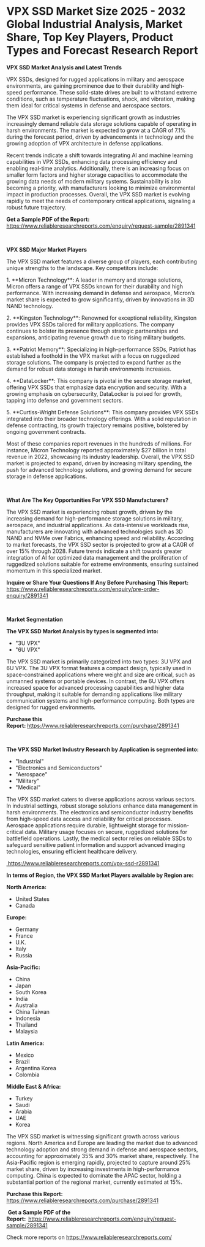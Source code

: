 <p><h1>VPX SSD Market Size 2025 - 2032 Global Industrial Analysis, Market Share, Top Key Players, Product Types and Forecast Research Report</h1></p><p><strong>VPX SSD Market Analysis and Latest Trends</strong></p>
<p><p>VPX SSDs, designed for rugged applications in military and aerospace environments, are gaining prominence due to their durability and high-speed performance. These solid-state drives are built to withstand extreme conditions, such as temperature fluctuations, shock, and vibration, making them ideal for critical systems in defense and aerospace sectors. </p><p>The VPX SSD market is experiencing significant growth as industries increasingly demand reliable data storage solutions capable of operating in harsh environments. The market is expected to grow at a CAGR of 7.1% during the forecast period, driven by advancements in technology and the growing adoption of VPX architecture in defense applications. </p><p>Recent trends indicate a shift towards integrating AI and machine learning capabilities in VPX SSDs, enhancing data processing efficiency and enabling real-time analytics. Additionally, there is an increasing focus on smaller form factors and higher storage capacities to accommodate the growing data needs of modern military systems. Sustainability is also becoming a priority, with manufacturers looking to minimize environmental impact in production processes. Overall, the VPX SSD market is evolving rapidly to meet the needs of contemporary critical applications, signaling a robust future trajectory.</p></p>
<p><strong>Get a Sample PDF of the Report:&nbsp;</strong> <a href="https://www.reliableresearchreports.com/enquiry/request-sample/2891341?utm_campaign=2296&utm_medium=2&utm_source=Github&utm_content=ia&utm_term=14032025&utm_id=vpx-ssd">https://www.reliableresearchreports.com/enquiry/request-sample/2891341</a></p>
<p>&nbsp;</p>
<p><strong>VPX SSD Major Market Players</strong></p>
<p><p>The VPX SSD market features a diverse group of players, each contributing unique strengths to the landscape. Key competitors include:</p><p>1. **Micron Technology**: A leader in memory and storage solutions, Micron offers a range of VPX SSDs known for their durability and high performance. With increasing demand in defense and aerospace, Micron’s market share is expected to grow significantly, driven by innovations in 3D NAND technology.</p><p>2. **Kingston Technology**: Renowned for exceptional reliability, Kingston provides VPX SSDs tailored for military applications. The company continues to bolster its presence through strategic partnerships and expansions, anticipating revenue growth due to rising military budgets.</p><p>3. **Patriot Memory**: Specializing in high-performance SSDs, Patriot has established a foothold in the VPX market with a focus on ruggedized storage solutions. The company is projected to expand further as the demand for robust data storage in harsh environments increases.</p><p>4. **DataLocker**: This company is pivotal in the secure storage market, offering VPX SSDs that emphasize data encryption and security. With a growing emphasis on cybersecurity, DataLocker is poised for growth, tapping into defense and government sectors.</p><p>5. **Curtiss-Wright Defense Solutions**: This company provides VPX SSDs integrated into their broader technology offerings. With a solid reputation in defense contracting, its growth trajectory remains positive, bolstered by ongoing government contracts.</p><p>Most of these companies report revenues in the hundreds of millions. For instance, Micron Technology reported approximately $27 billion in total revenue in 2022, showcasing its industry leadership. Overall, the VPX SSD market is projected to expand, driven by increasing military spending, the push for advanced technology solutions, and growing demand for secure storage in defense applications.</p></p>
<p>&nbsp;</p>
<p><strong>What Are The Key Opportunities For VPX SSD Manufacturers?</strong></p>
<p><p>The VPX SSD market is experiencing robust growth, driven by the increasing demand for high-performance storage solutions in military, aerospace, and industrial applications. As data-intensive workloads rise, manufacturers are innovating with advanced technologies such as 3D NAND and NVMe over Fabrics, enhancing speed and reliability. According to market forecasts, the VPX SSD sector is projected to grow at a CAGR of over 15% through 2028. Future trends indicate a shift towards greater integration of AI for optimized data management and the proliferation of ruggedized solutions suitable for extreme environments, ensuring sustained momentum in this specialized market.</p></p>
<p><strong>Inquire or Share Your Questions If Any Before Purchasing This Report:</strong> <a href="https://www.reliableresearchreports.com/enquiry/pre-order-enquiry/2891341?utm_campaign=2296&utm_medium=2&utm_source=Github&utm_content=ia&utm_term=14032025&utm_id=vpx-ssd">https://www.reliableresearchreports.com/enquiry/pre-order-enquiry/2891341</a></p>
<p>&nbsp;</p>
<p><strong>Market Segmentation</strong></p>
<p><strong>The VPX SSD Market Analysis by types is segmented into:</strong></p>
<p><ul><li>"3U VPX"</li><li>"6U VPX"</li></ul></p>
<p><p>The VPX SSD market is primarily categorized into two types: 3U VPX and 6U VPX. The 3U VPX format features a compact design, typically used in space-constrained applications where weight and size are critical, such as unmanned systems or portable devices. In contrast, the 6U VPX offers increased space for advanced processing capabilities and higher data throughput, making it suitable for demanding applications like military communication systems and high-performance computing. Both types are designed for rugged environments.</p></p>
<p><strong>Purchase this Report:&nbsp;</strong><a href="https://www.reliableresearchreports.com/purchase/2891341?utm_campaign=2296&utm_medium=2&utm_source=Github&utm_content=ia&utm_term=14032025&utm_id=vpx-ssd">https://www.reliableresearchreports.com/purchase/2891341</a></p>
<p>&nbsp;</p>
<p><strong>The VPX SSD Market Industry Research by Application is segmented into:</strong></p>
<p><ul><li>"Industrial"</li><li>"Electronics and Semiconductors"</li><li>"Aerospace"</li><li>"Military"</li><li>"Medical"</li></ul></p>
<p><p>The VPX SSD market caters to diverse applications across various sectors. In industrial settings, robust storage solutions enhance data management in harsh environments. The electronics and semiconductor industry benefits from high-speed data access and reliability for critical processes. Aerospace applications require durable, lightweight storage for mission-critical data. Military usage focuses on secure, ruggedized solutions for battlefield operations. Lastly, the medical sector relies on reliable SSDs to safeguard sensitive patient information and support advanced imaging technologies, ensuring efficient healthcare delivery.</p></p>
<p><a href="https://www.reliableresearchreports.com/vpx-ssd-r2891341?utm_campaign=2296&utm_medium=2&utm_source=Github&utm_content=ia&utm_term=14032025&utm_id=vpx-ssd">&nbsp;https://www.reliableresearchreports.com/vpx-ssd-r2891341</a></p>
<p><strong>In terms of Region, the VPX SSD Market Players available by Region are:</strong></p>
<p>
    <p> <strong> North America: </strong>
        <ul>
            <li>United States</li>
            <li>Canada</li>
        </ul>
        </p> 
    <p> <strong> Europe: </strong>
        <ul>
            <li>Germany</li>
            <li>France</li>
            <li>U.K.</li>
            <li>Italy</li>
            <li>Russia</li>
        </ul>
        </p> 
    <p> <strong> Asia-Pacific: </strong>
        <ul>
            <li>China</li>
            <li>Japan</li>
            <li>South Korea</li>
            <li>India</li>
            <li>Australia</li>
            <li>China Taiwan</li>
            <li>Indonesia</li>
            <li>Thailand</li>
            <li>Malaysia</li>
        </ul>
        </p> 
    <p> <strong> Latin America: </strong>
        <ul>
            <li>Mexico</li>
            <li>Brazil</li>
            <li>Argentina Korea</li>
            <li>Colombia</li>
        </ul>
        </p> 
    <p> <strong> Middle East & Africa: </strong>
        <ul>
            <li>Turkey</li>
            <li>Saudi</li>
            <li>Arabia</li>
            <li>UAE</li>
            <li>Korea</li>
        </ul>
    </p>
    </p>
<p><p>The VPX SSD market is witnessing significant growth across various regions. North America and Europe are leading the market due to advanced technology adoption and strong demand in defense and aerospace sectors, accounting for approximately 35% and 30% market share, respectively. The Asia-Pacific region is emerging rapidly, projected to capture around 25% market share, driven by increasing investments in high-performance computing. China is expected to dominate the APAC sector, holding a substantial portion of the regional market, currently estimated at 15%.</p></p>
<p><strong>Purchase this Report: </strong><a href="https://www.reliableresearchreports.com/purchase/2891341?utm_campaign=2296&utm_medium=2&utm_source=Github&utm_content=ia&utm_term=14032025&utm_id=vpx-ssd">https://www.reliableresearchreports.com/purchase/2891341</a></p>
<p>&nbsp;<strong>Get a Sample PDF of the Report:&nbsp;&nbsp;</strong><a href="https://www.reliableresearchreports.com/enquiry/request-sample/2891341?utm_campaign=2296&utm_medium=2&utm_source=Github&utm_content=ia&utm_term=14032025&utm_id=vpx-ssd">https://www.reliableresearchreports.com/enquiry/request-sample/2891341</a></p>
<p><strong></strong></p>
<p>Check more reports on <a href="https://www.reliableresearchreports.com/?utm_campaign=2296&utm_medium=2&utm_source=Github&utm_content=ia&utm_term=14032025&utm_id=vpx-ssd">https://www.reliableresearchreports.com/</a></p>